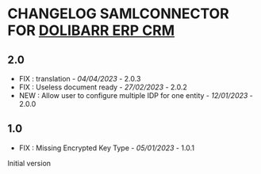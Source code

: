 # CHANGELOG SAMLCONNECTOR FOR [DOLIBARR ERP CRM](https://www.dolibarr.org)

## 2.0
- FIX : translation - *04/04/2023* - 2.0.3
- FIX : Useless document ready - *27/02/2023* - 2.0.2
- NEW : Allow user to configure multiple IDP for one entity - *12/01/2023* - 2.0.0

## 1.0
- FIX : Missing Encrypted Key Type - *05/01/2023* - 1.0.1

Initial version
